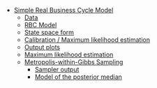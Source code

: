 -   [Simple Real Business Cycle
    Model](#simple-real-business-cycle-model)
    -   [Data](#data)
    -   [RBC Model](#rbc-model)
    -   [State space form](#state-space-form)
    -   [Calibration / Maximum likelihood
        estimation](#calibration-maximum-likelihood-estimation)
    -   [Output plots](#output-plots)
    -   [Maximum likelihood estimation](#maximum-likelihood-estimation)
    -   [Metropolis-within-Gibbs
        Sampling](#metropolis-within-gibbs-sampling)
        -   [Sampler output](#sampler-output)
        -   [Model of the posterior
            median](#model-of-the-posterior-median)

